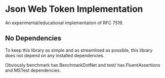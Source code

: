 # Json Web Token Implementation

An experimental/educational implementation of RFC 7519.

## No Dependencies

To keep this library as simple and as streamlined as possible, this library does not depend on any installed dependencies.

Obviously benchmark has BenchmarkDotNet and test/ has FluentAssertions and MSTest dependencies.